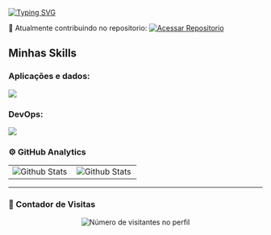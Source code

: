 <a href="https://git.io/typing-svg"><img src="https://readme-typing-svg.herokuapp.com?font=Fira+Code&weight=500&pause=1000&color=FFFFFF&background=FFFFFF00&width=435&lines=Hello+There+%F0%9F%91%8B;My+Name+is++Enzo+Hubner" alt="Typing SVG" /></a>


🔭 Atualmente contribuindo no repositorio: 
[![Acessar Repositorio](https://img.shields.io/badge/-Acessar%20Repositorio-white)](https://github.com/RafaelPerovano/Loja_gustavo_2.0)

## Minhas Skills


<p align="center">
  <h3> Aplicações e dados: </h3>
  <a href="https://skillicons.dev">
    <img src="https://skillicons.dev/icons?i=python,flask,java,php,c,html,css,javascript,mysql,postgres,flutter,react,next"/>
  </a>
</p>

<p align="center">
  <h3> DevOps: </h3>
  <a href="https://skillicons.dev">
    <img src="https://skillicons.dev/icons?i=git,github" />
  </a>
</p>

### ⚙️ GitHub Analytics

<table>
  <tr>
    <td>
      <img
        align="left"
        src="https://github-readme-stats.vercel.app/api?username=enzohubner&theme=dark&hide_border=false&include_all_commits=true"
        alt="Github Stats"
      />
    </td>
    <td>
      <img
        align="left"
        src="https://github-readme-stats.vercel.app/api/top-langs/?username=enzohubner&theme=dark&hide_border=false&include_all_commits=true&count_private=true&layout=compact"
        alt="Github Stats"
      />
    </td>
  </tr>
</table>

--- 

  <h3><b>📍 Contador de Visitas</b></h3>
</div>

<p align="center">
  <img
    src="https://profile-counter.glitch.me/enzohubner/count.svg"
    alt="Número de visitantes no perfil"
  />
</p>
